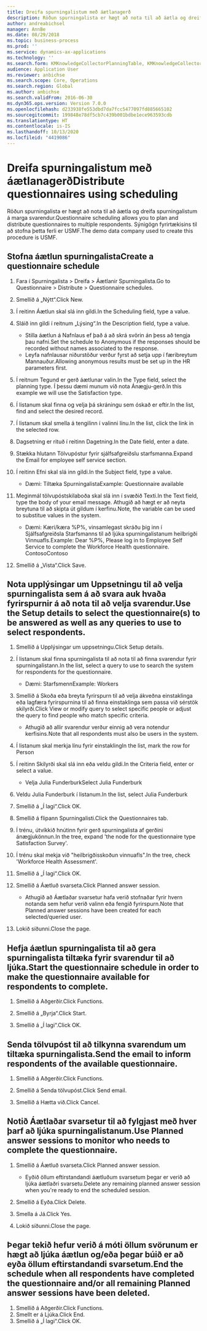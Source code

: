 ```yaml
---
title: Dreifa spurningalistum með áætlanagerð
description: Röðun spurningalista er hægt að nota til að áætla og dreifa spurningalistum á marga svarendur.
author: andreabichsel
manager: AnnBe
ms.date: 08/29/2018
ms.topic: business-process
ms.prod: ''
ms.service: dynamics-ax-applications
ms.technology: ''
ms.search.form: KMKnowledgeCollectorPlanningTable, KMKnowledgeCollectorPlanningMulti, SysQueryForm, HcmPersonLookup, KMKnowledgeCollectorPlanning, HcmLearningWorkspace
audience: Application User
ms.reviewer: anbichse
ms.search.scope: Core, Operations
ms.search.region: Global
ms.author: anbichse
ms.search.validFrom: 2016-06-30
ms.dyn365.ops.version: Version 7.0.0
ms.openlocfilehash: d233938fe553dbd7da7fcc5477097fd885665102
ms.sourcegitcommit: 199848e78df5cb7c439b001bdbe1ece963593cdb
ms.translationtype: HT
ms.contentlocale: is-IS
ms.lasthandoff: 10/13/2020
ms.locfileid: "4419086"
---
```

# <a name="distribute-questionnaires-using-scheduling"></a><span data-ttu-id="cd64f-103">Dreifa spurningalistum með áætlanagerð</span><span class="sxs-lookup"><span data-stu-id="cd64f-103">Distribute questionnaires using scheduling</span></span>

<span data-ttu-id="cd64f-104">Röðun spurningalista er hægt að nota til að áætla og dreifa spurningalistum á marga svarendur.</span><span class="sxs-lookup"><span data-stu-id="cd64f-104">Questionnaire scheduling allows you to plan and distribute questionnaires to multiple respondents.</span></span> <span data-ttu-id="cd64f-105">Sýnigögn fyrirtækisins til að stofna þetta ferli er USMF.</span><span class="sxs-lookup"><span data-stu-id="cd64f-105">The demo data company used to create this procedure is USMF.</span></span>

## <a name="create-a-questionnaire-schedule"></a><span data-ttu-id="cd64f-106">Stofna áætlun spurningalista</span><span class="sxs-lookup"><span data-stu-id="cd64f-106">Create a questionnaire schedule</span></span>

1. <span data-ttu-id="cd64f-107">Fara í Spurningalista > Dreifa > Áætlanir Spurningalista.</span><span class="sxs-lookup"><span data-stu-id="cd64f-107">Go to Questionnaire > Distribute > Questionnaire schedules.</span></span>

2. <span data-ttu-id="cd64f-108">Smellið á „Nýtt“.</span><span class="sxs-lookup"><span data-stu-id="cd64f-108">Click New.</span></span>

3. <span data-ttu-id="cd64f-109">Í reitinn Áætlun skal slá inn gildi.</span><span class="sxs-lookup"><span data-stu-id="cd64f-109">In the Scheduling field, type a value.</span></span>

4. <span data-ttu-id="cd64f-110">Sláið inn gildi í reitnum „Lýsing“.</span><span class="sxs-lookup"><span data-stu-id="cd64f-110">In the Description field, type a value.</span></span>
    * <span data-ttu-id="cd64f-111">Stilla áætlun á Nafnlaus ef það á að skrá svörin án þess að tengja þau nafni.</span><span class="sxs-lookup"><span data-stu-id="cd64f-111">Set the schedule to Anonymous if the responses should be recorded without names associated to the response.</span></span>  
    * <span data-ttu-id="cd64f-112">Leyfa nafnlausar niðurstöður verður fyrst að setja upp í færibreytum Mannauður.</span><span class="sxs-lookup"><span data-stu-id="cd64f-112">Allowing anonymous results must be set up in the HR parameters first.</span></span>  

5. <span data-ttu-id="cd64f-113">Í reitnum Tegund er gerð áætlunar valin.</span><span class="sxs-lookup"><span data-stu-id="cd64f-113">In the Type field, select the planning type.</span></span>  <span data-ttu-id="cd64f-114">Í þessu dæmi munum við nota Ánægju-gerð.</span><span class="sxs-lookup"><span data-stu-id="cd64f-114">In this example we will use the Satisfaction type.</span></span>

6. <span data-ttu-id="cd64f-115">Í listanum skal finna og velja þá skráningu sem óskað er eftir.</span><span class="sxs-lookup"><span data-stu-id="cd64f-115">In the list, find and select the desired record.</span></span>

7. <span data-ttu-id="cd64f-116">Í listanum skal smella á tengilinn í valinni línu.</span><span class="sxs-lookup"><span data-stu-id="cd64f-116">In the list, click the link in the selected row.</span></span>

8. <span data-ttu-id="cd64f-117">Dagsetning er rituð í reitinn Dagetning.</span><span class="sxs-lookup"><span data-stu-id="cd64f-117">In the Date field, enter a date.</span></span>

9. <span data-ttu-id="cd64f-118">Stækka hlutann Tölvupóstur fyrir sjálfsafgreiðslu starfsmanna.</span><span class="sxs-lookup"><span data-stu-id="cd64f-118">Expand the Email for employee self service section.</span></span>

10. <span data-ttu-id="cd64f-119">Í reitinn Efni skal slá inn gildi.</span><span class="sxs-lookup"><span data-stu-id="cd64f-119">In the Subject field, type a value.</span></span>

    * <span data-ttu-id="cd64f-120">Dæmi: Tiltæka Spurningalista</span><span class="sxs-lookup"><span data-stu-id="cd64f-120">Example: Questionnaire available</span></span>  

11. <span data-ttu-id="cd64f-121">Meginmál tölvupóstskilaboða skal slá inn í svæðið Texti.</span><span class="sxs-lookup"><span data-stu-id="cd64f-121">In the Text field, type the body of your email message.</span></span> <span data-ttu-id="cd64f-122">Athugið að hægt er að neyta breytuna til að skipta út gildum í kerfinu.</span><span class="sxs-lookup"><span data-stu-id="cd64f-122">Note, the variable can be used to substitue values in the system.</span></span>

    * <span data-ttu-id="cd64f-123">Dæmi: Kæri/kæra %P%, vinsamlegast skráðu þig inn í Sjálfsafgreiðsla Starfsmanns til að ljúka spurningalistanum heilbrigði Vinnuafls.</span><span class="sxs-lookup"><span data-stu-id="cd64f-123">Example: Dear %P%, Please log in to Employee Self Service to complete the Workforce Health questionnaire.</span></span>  <span data-ttu-id="cd64f-124">Contoso</span><span class="sxs-lookup"><span data-stu-id="cd64f-124">Contoso</span></span>  

12. <span data-ttu-id="cd64f-125">Smellið á „Vista“.</span><span class="sxs-lookup"><span data-stu-id="cd64f-125">Click Save.</span></span>

## <a name="use-the-setup-details-to-select-the-questionnaires-to-be-answered-as-well-as-any-queries-to-use-to-select-respondents"></a><span data-ttu-id="cd64f-126">Nota upplýsingar um Uppsetningu til að velja spurningalista sem á að svara auk hvaða fyrirspurnir á að nota til að velja svarendur.</span><span class="sxs-lookup"><span data-stu-id="cd64f-126">Use the Setup details to select the questionnaire(s) to be answered as well as any queries to use to select respondents.</span></span>

1. <span data-ttu-id="cd64f-127">Smellið á Upplýsingar um uppsetningu.</span><span class="sxs-lookup"><span data-stu-id="cd64f-127">Click Setup details.</span></span>

2. <span data-ttu-id="cd64f-128">Í listanum skal finna spurningalista til að nota til að finna svarendur fyrir spurningalistann.</span><span class="sxs-lookup"><span data-stu-id="cd64f-128">In the list, select a query to use to search the system for respondents for the questionnaire.</span></span>

    * <span data-ttu-id="cd64f-129">Dæmi: Starfsmenn</span><span class="sxs-lookup"><span data-stu-id="cd64f-129">Example: Workers</span></span>  

3. <span data-ttu-id="cd64f-130">Smellið á Skoða eða breyta fyrirspurn til að velja ákveðna einstaklinga eða lagfæra fyrirspurnina til að finna einstaklinga sem passa við sérstök skilyrði.</span><span class="sxs-lookup"><span data-stu-id="cd64f-130">Click View or modify query to select specific people or adjust the query to find people who match specific criteria.</span></span>

    * <span data-ttu-id="cd64f-131">Athugið að allir svarendur verður einnig að vera notendur kerfisins.</span><span class="sxs-lookup"><span data-stu-id="cd64f-131">Note that all respondents must also be users in the system.</span></span>  

4. <span data-ttu-id="cd64f-132">Í listanum skal merkja línu fyrir einstakling</span><span class="sxs-lookup"><span data-stu-id="cd64f-132">In the list, mark the row for Person</span></span>

5. <span data-ttu-id="cd64f-133">Í reitinn Skilyrði skal slá inn eða veldu gildi.</span><span class="sxs-lookup"><span data-stu-id="cd64f-133">In the Criteria field, enter or select a value.</span></span>

    * <span data-ttu-id="cd64f-134">Velja Julia Funderburk</span><span class="sxs-lookup"><span data-stu-id="cd64f-134">Select Julia Funderburk</span></span>  

6. <span data-ttu-id="cd64f-135">Veldu Julia Funderburk í listanum.</span><span class="sxs-lookup"><span data-stu-id="cd64f-135">In the list, select Julia Funderburk</span></span>

7. <span data-ttu-id="cd64f-136">Smellið á „Í lagi“.</span><span class="sxs-lookup"><span data-stu-id="cd64f-136">Click OK.</span></span>

8. <span data-ttu-id="cd64f-137">Smellið á flipann Spurningalisti.</span><span class="sxs-lookup"><span data-stu-id="cd64f-137">Click the Questionnaires tab.</span></span>

9. <span data-ttu-id="cd64f-138">Í trénu, útvíkkið hnútinn fyrir gerð spurningalista af gerðini ánægjukönnun.</span><span class="sxs-lookup"><span data-stu-id="cd64f-138">In the tree, expand 'the node for the questionnaire type Satisfaction Survey'.</span></span>

10. <span data-ttu-id="cd64f-139">Í trénu skal mekja við "heilbrigðisskoðun vinnuafls".</span><span class="sxs-lookup"><span data-stu-id="cd64f-139">In the tree, check 'Workforce Health Assessment'.</span></span>

11. <span data-ttu-id="cd64f-140">Smellið á „Í lagi“.</span><span class="sxs-lookup"><span data-stu-id="cd64f-140">Click OK.</span></span>

12. <span data-ttu-id="cd64f-141">Smellið á Áætluð svarseta.</span><span class="sxs-lookup"><span data-stu-id="cd64f-141">Click Planned answer session.</span></span>

    * <span data-ttu-id="cd64f-142">Athugið að Áætlaðar svarsetur hafa verið stofnaðar fyrir hvern notanda sem hefur verið valinn eða fengið fyrirspurn.</span><span class="sxs-lookup"><span data-stu-id="cd64f-142">Note that Planned answer sessions have been created for each selected/queried user.</span></span>  

13. <span data-ttu-id="cd64f-143">Lokið síðunni.</span><span class="sxs-lookup"><span data-stu-id="cd64f-143">Close the page.</span></span>

## <a name="start-the-questionnaire-schedule-in-order-to-make-the-questionnaire-available-for-respondents-to-complete"></a><span data-ttu-id="cd64f-144">Hefja áætlun spurningalista til að gera spurningalista tiltæka fyrir svarendur til að ljúka.</span><span class="sxs-lookup"><span data-stu-id="cd64f-144">Start the questionnaire schedule in order to make the questionnaire available for respondents to complete.</span></span>

1. <span data-ttu-id="cd64f-145">Smellið á Aðgerðir.</span><span class="sxs-lookup"><span data-stu-id="cd64f-145">Click Functions.</span></span>

2. <span data-ttu-id="cd64f-146">Smellið á „Byrja“.</span><span class="sxs-lookup"><span data-stu-id="cd64f-146">Click Start.</span></span>

3. <span data-ttu-id="cd64f-147">Smellið á „Í lagi“.</span><span class="sxs-lookup"><span data-stu-id="cd64f-147">Click OK.</span></span>

## <a name="send-the-email-to-inform-respondents-of-the-available-questionnaire"></a><span data-ttu-id="cd64f-148">Senda tölvupóst til að tilkynna svarendum um tiltæka spurningalista.</span><span class="sxs-lookup"><span data-stu-id="cd64f-148">Send the email to inform respondents of the available questionnaire.</span></span>

1. <span data-ttu-id="cd64f-149">Smellið á Aðgerðir.</span><span class="sxs-lookup"><span data-stu-id="cd64f-149">Click Functions.</span></span>

2. <span data-ttu-id="cd64f-150">Smellið á Senda tölvupóst.</span><span class="sxs-lookup"><span data-stu-id="cd64f-150">Click Send email.</span></span>

3. <span data-ttu-id="cd64f-151">Smellið á Hætta við.</span><span class="sxs-lookup"><span data-stu-id="cd64f-151">Click Cancel.</span></span>

## <a name="use-planned-answer-sessions-to-monitor-who-needs-to-complete-the-questionnaire"></a><span data-ttu-id="cd64f-152">Notið Áætlaðar svarsetur til að fylgjast með hver þarf að ljúka spurningalistanum.</span><span class="sxs-lookup"><span data-stu-id="cd64f-152">Use Planned answer sessions to monitor who needs to complete the questionnaire.</span></span>

1. <span data-ttu-id="cd64f-153">Smellið á Áætluð svarseta.</span><span class="sxs-lookup"><span data-stu-id="cd64f-153">Click Planned answer session.</span></span>

    * <span data-ttu-id="cd64f-154">Eyðið öllum eftirstandandi áætluðum svarsetum þegar er verið að ljúka áætlaðri svarsetu.</span><span class="sxs-lookup"><span data-stu-id="cd64f-154">Delete any remaining planned answer session when you're ready to end the scheduled session.</span></span>  

2. <span data-ttu-id="cd64f-155">Smellið á Eyða.</span><span class="sxs-lookup"><span data-stu-id="cd64f-155">Click Delete.</span></span>

3. <span data-ttu-id="cd64f-156">Smella á Já.</span><span class="sxs-lookup"><span data-stu-id="cd64f-156">Click Yes.</span></span>

4. <span data-ttu-id="cd64f-157">Lokið síðunni.</span><span class="sxs-lookup"><span data-stu-id="cd64f-157">Close the page.</span></span>

## <a name="end-the-schedule-when-all-respondents-have-completed-the-questionnaire-andor-all-remaining-planned-answer-sessions-have-been-deleted"></a><span data-ttu-id="cd64f-158">Þegar tekið hefur verið á móti öllum svörunum er hægt að ljúka áætlun og/eða þegar búið er að eyða öllum eftirstandandi svarsetum.</span><span class="sxs-lookup"><span data-stu-id="cd64f-158">End the schedule when all respondents have completed the questionnaire and/or all remaining Planned answer sessions have been deleted.</span></span>

1. <span data-ttu-id="cd64f-159">Smellið á Aðgerðir.</span><span class="sxs-lookup"><span data-stu-id="cd64f-159">Click Functions.</span></span>
2. <span data-ttu-id="cd64f-160">Smellt er á Ljúka.</span><span class="sxs-lookup"><span data-stu-id="cd64f-160">Click End.</span></span>
3. <span data-ttu-id="cd64f-161">Smellið á „Í lagi“.</span><span class="sxs-lookup"><span data-stu-id="cd64f-161">Click OK.</span></span>

